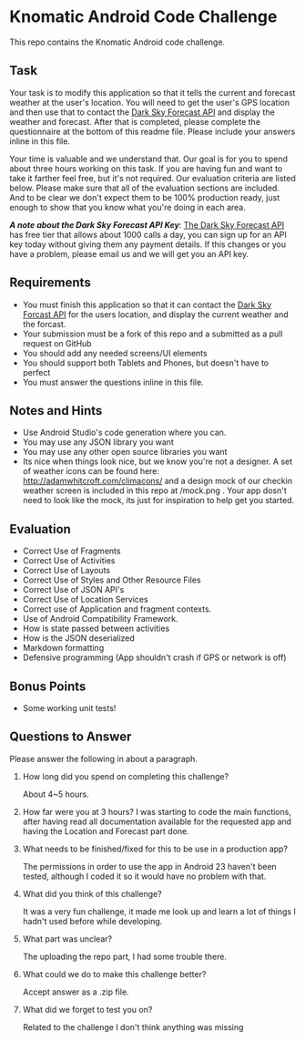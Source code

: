 # Knomatic Android Code Challenge
This repo contains the Knomatic Android code challenge.  

## Task
Your task is to modify this application so that it tells the current and forecast weather at the user's location.  You will need to get the user's GPS location and then use that to contact the [Dark Sky Forecast API](https://developer.forecast.io/) and display the weather and forecast. After that is completed, please complete the questionnaire at the bottom of this readme file.  Please include your answers inline in this file.

Your time is valuable and we understand that.  Our goal is for you to spend about three hours working on this task.  If you are having fun and want to take it farther feel free, but it's not required. Our evaluation criteria are listed below.  Please make sure that all of the evaluation sections are included.  And to be clear we don't expect them to be 100% production ready, just enough to show that you know what you're doing in each area.

**_A note about the Dark Sky Forecast API Key_**:
[The Dark Sky Forecast API](https://developer.forecast.io/) has free tier that allows about 1000 calls a day, you can sign up for an API key today without giving them any payment details.  If this changes or you have a problem, please email us and we will get you an API key.

## Requirements
- You must finish this application so that it can contact the [Dark Sky Forcast API](https://developer.forecast.io/) for the users location, and display the current weather and the forcast.
- Your submission must be a fork of this repo and a submitted as a pull request on GitHub
- You should add any needed screens/UI elements
- You should support both Tablets and Phones, but doesn't have to perfect
- You must answer the questions inline in this file.

## Notes and Hints
- Use Android Studio's code generation where you can.
- You may use any JSON library you want
- You may use any other open source libraries you want
- Its nice when things look nice, but we know you're not a designer.  A set of weather icons can be found here: http://adamwhitcroft.com/climacons/ and a design mock of our checkin weather screen is included in this repo at /mock.png .  Your app dosn't need to look like the mock, its just for inspiration to help get you started.   

## Evaluation
-   Correct Use of Fragments
-   Correct Use of Activities
-   Correct Use of Layouts
-   Correct Use of Styles and Other Resource Files
-   Correct Use of JSON API's
-   Correct Use of Location Services
-   Correct use of Application and fragment contexts.
-   Use of Android Compatibility Framework.
-   How is state passed between activities
-   How is the JSON deserialized
-   Markdown formatting
-   Defensive programming   (App shouldn't crash if GPS or network is off)

## Bonus Points
-  Some working unit tests!  

## Questions to Answer
Please answer the following in about a paragraph.

1.  How long did you spend on completing this challenge?
    
    About 4~5 hours.

2.  How far were you at 3 hours?
    I was starting to code the main functions, after having read all documentation available for the requested app and having the Location and Forecast part done.

3.  What needs to be finished/fixed for this to be use in a production app?
    
    The permissions in order to use the app in Android 23 haven't been tested, although I coded it so it would have no problem with that.

4.  What did you think of this challenge?
    
    It was a very fun challenge, it made me look up and learn a lot of things I hadn't used before while developing.

5.  What part was unclear?

    The uploading the repo part, I had some trouble there.

6.  What could we do to make this challenge better?

    Accept answer as a .zip file.

7.  What did we forget to test you on?

    Related to the challenge I don't think anything was missing
